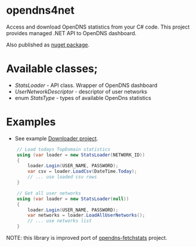 # opendns4net
Access and download OpenDNS statistics from your C# code. This project provides managed .NET API to OpenDNS dashboard.

Also published as [nuget package](https://www.nuget.org/packages/opendns4net).

# Available classes;
* *StatsLoader* - API class. Wrapper of OpenDNS dashboard
* *UserNetworkDescriptor* - descriptor of user networks
* enum *StatsType* - types of available OpenDns statistics 

# Examples
* See example [Downloader project](https://github.com/danikf/opendns4net/tree/master/OpenDns4net.Downloader).
```cs
    // Load todays TopDomain statistics
    using (var loader = new StatsLoader(NETWORK_ID))
    {
        loader.Login(USER_NAME, PASSWORD);
        var csv = loader.LoadCsv(DateTime.Today);
        // ... use loaded csv rows    
    }
```

```cs
    // Get all user networks
    using (var loader = new StatsLoader(null))
    {
        loader.Login(USER_NAME, PASSWORD);
        var networks = loader.LoadAllUserNetworks();
        // ... use networks list
    }
```

NOTE: this library is improved port of [opendns-fetchstats](https://github.com/rcrowley/opendns-fetchstats) project.
